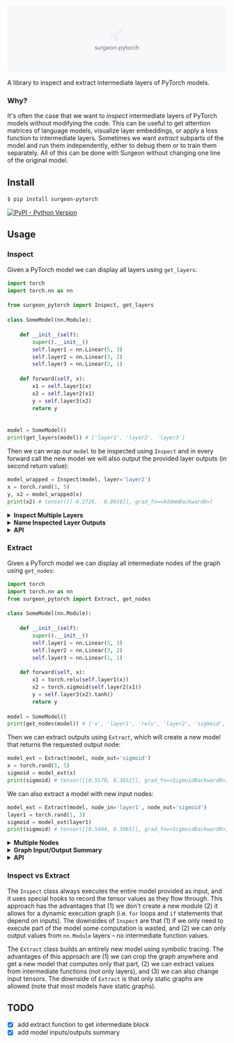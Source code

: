 <img src="./LOGO.png"></img>

A library to inspect and extract intermediate layers of PyTorch models.

### Why?
It's often the case that we want to _inspect_ intermediate layers of PyTorch models without modifying the code. This can be useful to get attention matrices of language models, visualize layer embeddings, or apply a loss function to intermediate layers. Sometimes we want _extract_ subparts of the model and run them independently, either to debug them or to train them separately. All of this can be done with Surgeon without changing one line of the original model.

## Install

```bash
$ pip install surgeon-pytorch
```

[![PyPI - Python Version](https://img.shields.io/pypi/v/surgeon-pytorch?style=flat&colorA=0f0f0f&colorB=0f0f0f)](https://pypi.org/project/surgeon-pytorch/)

## Usage

### Inspect

Given a PyTorch model we can display all layers using `get_layers`:

```python
import torch
import torch.nn as nn

from surgeon_pytorch import Inspect, get_layers

class SomeModel(nn.Module):

    def __init__(self):
        super().__init__()
        self.layer1 = nn.Linear(5, 3)
        self.layer2 = nn.Linear(3, 2)
        self.layer3 = nn.Linear(2, 1)

    def forward(self, x):
        x1 = self.layer1(x)
        x2 = self.layer2(x1)
        y = self.layer3(x2)
        return y


model = SomeModel()
print(get_layers(model)) # ['layer1', 'layer2', 'layer3']
```

Then we can wrap our `model` to be inspected using `Inspect` and in every forward call the new model we will also output the provided layer outputs (in second return value):

```python
model_wrapped = Inspect(model, layer='layer2')
x = torch.rand(1, 5)
y, x2 = model_wrapped(x)
print(x2) # tensor([[-0.2726,  0.0910]], grad_fn=<AddmmBackward0>)
```

<details>
<summary> <b> Inspect Multiple Layers </b> </summary>
<br>

We can provide a list of layers:

```python
model_wrapped = Inspect(model, layer=['layer1', 'layer2'])
x = torch.rand(1, 5)
y, [x1, x2] = model_wrapped(x)
print(x1) # tensor([[ 0.1739,  0.3844, -0.4724]], grad_fn=<AddmmBackward0>)
print(x2) # tensor([[-0.2238,  0.0107]], grad_fn=<AddmmBackward0>)
```
</details>
     
<details>
<summary> <b> Name Inspected Layer Outputs </b> </summary>
<br>

We can provide a dictionary to get named outputs:
```python
model_wrapped = Inspect(model, layer={'layer1': 'x1', 'layer2': 'x2'})
x = torch.rand(1, 5)
y, layers = model_wrapped(x)
print(layers)
"""
{
    'x1': tensor([[ 0.3707,  0.6584, -0.2970]], grad_fn=<AddmmBackward0>),
    'x2': tensor([[-0.1953, -0.3408]], grad_fn=<AddmmBackward0>)
}
"""
```
</details>

<details>
<summary> <b> API </b> </summary>
<br>
    
```python
model = Inspect(
    model: nn.Module,
    layer: Union[str, Sequence[str], Dict[str, str]],
    keep_output: bool = True,
)
```
    
</details>


### Extract

Given a PyTorch model we can display all intermediate nodes of the graph using `get_nodes`:

```python
import torch
import torch.nn as nn
from surgeon_pytorch import Extract, get_nodes

class SomeModel(nn.Module):

    def __init__(self):
        super().__init__()
        self.layer1 = nn.Linear(5, 3)
        self.layer2 = nn.Linear(3, 2)
        self.layer3 = nn.Linear(1, 1)

    def forward(self, x):
        x1 = torch.relu(self.layer1(x))
        x2 = torch.sigmoid(self.layer2(x1))
        y = self.layer3(x2).tanh()
        return y

model = SomeModel()
print(get_nodes(model)) # ['x', 'layer1', 'relu', 'layer2', 'sigmoid', 'layer3', 'tanh']
```

Then we can extract outputs using `Extract`, which will create a new model that returns the requested output node:

```python
model_ext = Extract(model, node_out='sigmoid')
x = torch.rand(1, 5)
sigmoid = model_ext(x)
print(sigmoid) # tensor([[0.5570, 0.3652]], grad_fn=<SigmoidBackward0>)
```

We can also extract a model with new input nodes:

```python
model_ext = Extract(model, node_in='layer1', node_out='sigmoid')
layer1 = torch.rand(1, 3)
sigmoid = model_ext(layer1)
print(sigmoid) # tensor([[0.5444, 0.3965]], grad_fn=<SigmoidBackward0>)
```

<details>
<summary> <b> Multiple Nodes </b> </summary>
<br>    
    
We can also provide multiple inputs and outputs and name them:

```python
model_ext = Extract(model, node_in={ 'layer1': 'x' }, node_out={ 'sigmoid': 'y1', 'relu': 'y2'})
out = model_ext(x = torch.rand(1, 3))
print(out)
"""
{
    'y1': tensor([[0.4437, 0.7152]], grad_fn=<SigmoidBackward0>),
    'y2': tensor([[0.0555, 0.9014, 0.8297]]),
}
"""
```
    
</details>

    
<details>
<summary> <b> Graph Input/Output Summary </b> </summary>
<br> 
    
Note that changing an input node might not be enough to cut the graph (there might be other dependencies connected to previous inputs). To view all inputs of the new graph we can call `model_ext.summary` which will give us an overview of all required inputs and returned outputs:

```python
import torch
import torch.nn as nn
from surgeon_pytorch import Extract, get_nodes

class SomeModel(nn.Module):

    def __init__(self):
        super().__init__()
        self.layer1a = nn.Linear(2, 2)
        self.layer1b = nn.Linear(2, 2)
        self.layer2 = nn.Linear(2, 1)

    def forward(self, x):
        a = self.layer1a(x)
        b = self.layer1b(x)
        c = torch.add(a, b)
        y = self.layer2(c)
        return y

model = SomeModel()
print(get_nodes(model)) # ['x', 'layer1a', 'layer1b', 'add', 'layer2']

model_ext = Extract(model, node_in = {'layer1a': 'my_input'}, node_out = {'add': 'my_add'})
print(model_ext.summary) # {'input': ('x', 'my_input'), 'output': {'my_add': add}}

out = model_ext(x = torch.rand(1, 2), my_input = torch.rand(1,2))
print(out) # {'my_add': tensor([[ 0.3722, -0.6843]], grad_fn=<AddBackward0>)}
```

</details>
    
<details>
<summary> <b> API </b> </summary>
<br> 

#### API

```python
model = Extract(
    model: nn.Module,
    node_in: Optional[Union[str, Sequence[str], Dict[str, str]]] = None,
    node_out: Optional[Union[str, Sequence[str], Dict[str, str]]] = None,
    tracer: Optional[Type[Tracer]] = None,          # Tracer class used, default: torch.fx.Tracer
    concrete_args: Optional[Dict[str, Any]] = None, # Tracer concrete_args, default: None
    keep_output: bool = None,                       # Set to `True` to return original outputs as first argument, default: True except if node_out are provided
    share_modules: bool = False,                    # Set to true if you want to share module weights with original model
)
```

</details>


### Inspect vs Extract
The `Inspect` class always executes the entire model provided as input, and it uses special hooks to record the tensor values as they flow through. This approach has the advantages that (1) we don't create a new module (2) it allows for a dynamic execution graph (i.e. `for` loops and `if` statements that depend on inputs). The downsides of `Inspect` are that (1) if we only need to execute part of the model some computation is wasted, and (2) we can only output values from `nn.Module` layers – no intermediate function values.

The `Extract` class builds an entirely new model using symbolic tracing. The advantages of this approach are (1) we can crop the graph anywhere and get a new model that computes only that part, (2) we can extract values from intermediate functions (not only layers), and (3) we can also change input tensors. The downside of `Extract` is that only static graphs are allowed (note that most models have static graphs).






## TODO
- [x] add extract function to get intermediate block
- [x] add model inputs/outputs summary
